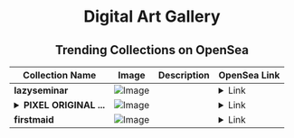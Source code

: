 <div align="center">

# Digital Art Gallery

## Trending Collections on OpenSea

| Collection Name                       | Image                                                                                     | Description                       | OpenSea Link                                                                                          |
|---------------------------------------|-------------------------------------------------------------------------------------------|-----------------------------------|--------------------------------------------------------------------------------------------------------|
| **lazyseminar** | ![Image](https://i.seadn.io/s/raw/files/d4475fbb24ec17c80bb7e9364ce1aa48.png?w=500&auto=format?w=200&auto=format) |  | <details><summary>Link</summary>[lazyseminar](https://opensea.io/collection/lazyseminar)</details> |
| **<details><summary>PIXEL ORIGINAL ...</summary>PIXEL ORIGINAL ANIMAL</details>** | ![Image](https://i.seadn.io/s/raw/files/16c2ecef5255f4dc0931aa262dc573af.png?w=500&auto=format?w=200&auto=format) |  | <details><summary>Link</summary>[PIXEL ORIGINAL ANIMAL](https://opensea.io/collection/pixel-original-animal)</details> |
| **firstmaid** | ![Image](https://i.seadn.io/s/raw/files/7cd45cb8e034ad29ed5d0b19b23f5c08.png?w=500&auto=format?w=200&auto=format) |  | <details><summary>Link</summary>[firstmaid](https://opensea.io/collection/firstmaid)</details> |

</div>